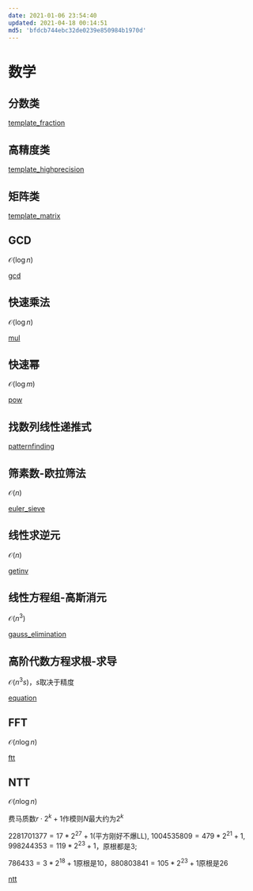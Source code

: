 ```yaml
---
date: 2021-01-06 23:54:40
updated: 2021-04-18 00:14:51
md5: 'bfdcb744ebc32de0239e850984b1970d'
---
```


# 数学

## 分数类

[template_fraction](cpp/template_fraction.cpp ':include :type=code')

## 高精度类

[template_highprecision](cpp/template_highprecision.cpp ':include :type=code')

## 矩阵类

[template_matrix](cpp/template_matrix.cpp ':include :type=code')

## GCD

$\mathcal{O} (\log n)$

[gcd](cpp/gcd.cpp ':include :type=code')

## 快速乘法

$\mathcal{O} (\log n)$

[mul](cpp/mul.cpp ':include :type=code')

## 快速幂

$\mathcal{O} (\log m)$

[pow](cpp/pow.cpp ':include :type=code')

## 找数列线性递推式

[patternfinding](cpp/patternfinding.cpp ':include :type=code')

## 筛素数-欧拉筛法

$\mathcal{O} (n)$

[euler_sieve](cpp/euler_sieve.cpp ':include :type=code')

## 线性求逆元

$\mathcal{O} (n)$

[getinv](cpp/getinv.cpp ':include :type=code')

## 线性方程组-高斯消元

$\mathcal{O} (n^3)$

[gauss_elimination](cpp/gauss_elimination.cpp ':include :type=code')

## 高阶代数方程求根-求导

$\mathcal{O} (n^3 s)$，$s$取决于精度

[equation](cpp/equation.cpp ':include :type=code')

## FFT

$\mathcal{O} (n\log n)$

[ftt](cpp/fft.cpp ':include :type=code')

## NTT

$\mathcal{O} (n\log n)$

费马质数$r\cdot 2^k+1$作模则$N$最大约为$2^k$

$2281701377=17*2^{27}+1$(平方刚好不爆LL), $1004535809=479*2^{21}+1, 998244353=119*2^{23}+1$，原根都是3;

$786433=3*2^{18}+1$原根是10，$880803841=105*2^{23}+1$原根是26

[ntt](cpp/ntt.cpp ':include :type=code')
